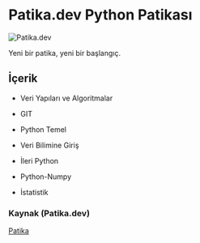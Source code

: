 # Patika.dev Python Patikası

![Patika.dev](https://uploads-ssl.webflow.com/6097e0eca1e87557da031fef/609859a191abe5d64b17fed3_Patika%20logo.png)

Yeni bir patika, yeni bir başlangıç.

## İçerik  

* Veri Yapıları ve Algoritmalar

* GIT

* Python Temel

* Veri Bilimine Giriş

* İleri Python

* Python-Numpy

* İstatistik

### Kaynak (Patika.dev)

[Patika](https://app.patika.dev/egitimler/bootcamp-hizlandirma-programi---python)
